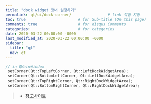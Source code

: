 ```yaml
---
title: "dock widget 코너 설정하기"
permalink: qt/ui/dock-corner/                # link 직접 지정
toc: true                       # for Sub-title (On this page)
comments: true                  # for disqus Comments
categories:                     # for categories
date: 2020-03-22 00:00:00 -0000
last_modified_at: 2020-03-22 00:00:00 -0000
sidebar:
  title: "qt"
  nav: qt
---
```


```cpp
// in QMainWindow
 setCorner(Qt::TopLeftCorner, Qt::LeftDockWidgetArea);
 setCorner(Qt::BottomLeftCorner, Qt::LeftDockWidgetArea);
 setCorner(Qt::TopRightCorner, Qt::RightDockWidgetArea);
 setCorner(Qt::BottomRightCorner, Qt::RightDockWidgetArea);
```

> * [참고사이트](https://doc.qt.io/archives/4.6/qt4-mainwindow.html)